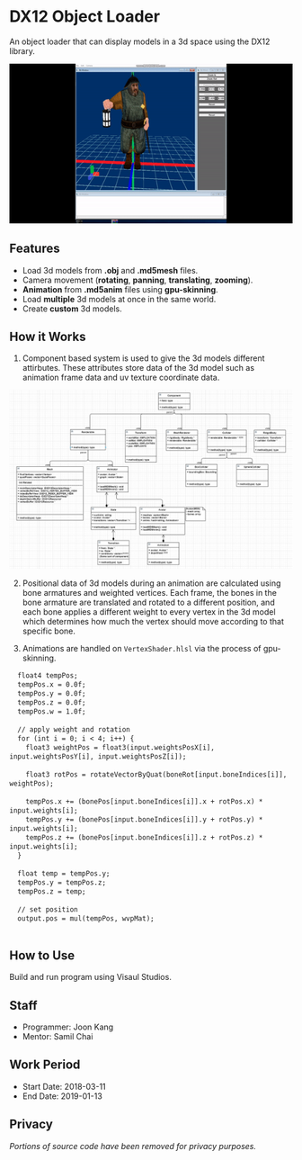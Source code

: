 # DX12 Object Loader

An object loader that can display models in a 3d space using the DX12 library. 

<p align="center">
  <img src="./assets/demo.gif" alt="Size Limit CLI" width="600">
</p>

Features
--------

- Load 3d models from **.obj** and **.md5mesh** files.
- Camera movement (**rotating**, **panning**, **translating**, **zooming**).
- **Animation** from **.md5anim** files using **gpu-skinning**.
- Load **multiple** 3d models at once in the same world.
- Create **custom** 3d models.


How it Works
------------
1. Component based system is used to give the 3d models different attirbutes. These attributes store data of the 3d model such as animation frame data and uv texture coordinate data.
<p align="center">
  <img src="./assets/uml.png" alt="Size Limit CLI" width="738">
</p>

2. Positional data of 3d models during an animation are calculated using bone armatures and weighted vertices. Each frame, the bones in the bone armature are translated and rotated to a different position, and each bone applies a different weight to every vertex in the 3d model which determines how much the vertex should move according to that specific bone. 

3. Animations are handled on `VertexShader.hlsl` via the process of gpu-skinning. 

``` HLSL
  float4 tempPos;
  tempPos.x = 0.0f;
  tempPos.y = 0.0f;
  tempPos.z = 0.0f;
  tempPos.w = 1.0f;

  // apply weight and rotation
  for (int i = 0; i < 4; i++) {
    float3 weightPos = float3(input.weightsPosX[i], input.weightsPosY[i], input.weightsPosZ[i]);

    float3 rotPos = rotateVectorByQuat(boneRot[input.boneIndices[i]], weightPos);

    tempPos.x += (bonePos[input.boneIndices[i]].x + rotPos.x) * input.weights[i];
    tempPos.y += (bonePos[input.boneIndices[i]].y + rotPos.y) * input.weights[i];
    tempPos.z += (bonePos[input.boneIndices[i]].z + rotPos.z) * input.weights[i];
  }

  float temp = tempPos.y;
  tempPos.y = tempPos.z;
  tempPos.z = temp;

  // set position 
  output.pos = mul(tempPos, wvpMat);
    
```


How to Use
----------

Build and run program using Visaul Studios.


Staff
-----

- Programmer: Joon Kang
- Mentor: Samil Chai

Work Period
-----------

- Start Date: 2018-03-11
- End Date: 2019-01-13


Privacy
-------

*Portions of source code have been removed for privacy purposes.*


